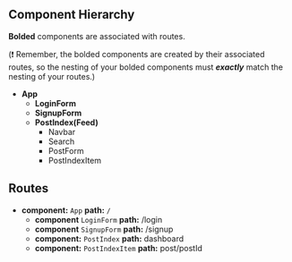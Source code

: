 ## Component Hierarchy

**Bolded** components are associated with routes.

(:exclamation: Remember, the bolded components are created by their
associated routes, so the nesting of your bolded components must
_**exactly**_ match the nesting of your routes.)

* **App**
  * **LoginForm**
  * **SignupForm**
  * **PostIndex(Feed)**
    * Navbar
    * Search
    * PostForm
    * PostIndexItem

## Routes

* **component:** `App` **path:** `/`
  * **component** `LoginForm` **path:** /login
  * **component** `SignupForm` **path:** /signup
  * **component:** `PostIndex` **path:** dashboard
  * **component:** `PostIndexItem` **path:** post/postId
